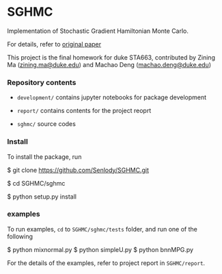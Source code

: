 # SGHMC

Implementation of Stochastic Gradient Hamiltonian Monte Carlo.

For details, refer to [original paper](http://proceedings.mlr.press/v32/cheni14.pdf)

This project is the final homework for duke STA663, contributed by Zining Ma (zining.ma@duke.edu) and Machao Deng (machao.deng@duke.edu)

### Repository contents

- `development/` contains jupyter notebooks for package development

- `report/` contains contents for the project reoprt

- `sghmc/` source codes

### Install

To install the package, run

$ git clone https://github.com/Senlody/SGHMC.git

$ cd SGHMC/sghmc

$ python setup.py install

### examples

To run examples, `cd` to `SGHMC/sghmc/tests` folder, and run one of the following

$ python mixnormal.py
$ python simpleU.py
$ python bnnMPG.py

For the details of the examples, refer to project report in `SGHMC/report`.